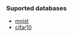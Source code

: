 ### Suported databases 
- [mnist](http://yann.lecun.com/exdb/mnist/)
- [cifar10](https://www.cs.toronto.edu/~kriz/cifar.html)
